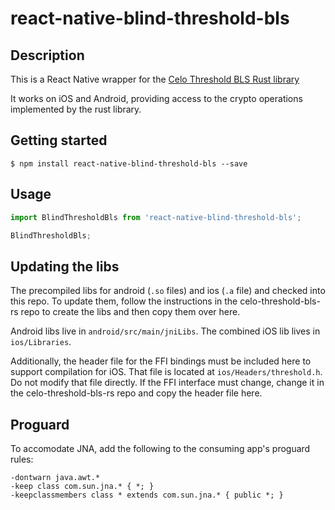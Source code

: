 # react-native-blind-threshold-bls

## Description

This is a React Native wrapper for the [Celo Threshold BLS Rust library](https://github.com/celo-org/celo-threshold-bls-rs)

It works on iOS and Android, providing access to the crypto operations implemented by the rust library.

## Getting started

`$ npm install react-native-blind-threshold-bls --save`

## Usage

```javascript
import BlindThresholdBls from 'react-native-blind-threshold-bls';

BlindThresholdBls;
```

## Updating the libs

The precompiled libs for android (`.so` files) and ios (`.a` file) and checked into this repo.
To update them, follow the instructions in the celo-threshold-bls-rs repo to create the libs and then copy them over here.

Android libs live in `android/src/main/jniLibs`.
The combined iOS lib lives in `ios/Libraries`.

Additionally, the header file for the FFI bindings must be included here to support compilation for iOS.
That file is located at `ios/Headers/threshold.h`. Do not modify that file directly. If the FFI interface must change, change it in the celo-threshold-bls-rs repo and copy the header file here.

## Proguard

To accomodate JNA, add the following to the consuming app's proguard rules:

```
-dontwarn java.awt.*
-keep class com.sun.jna.* { *; }
-keepclassmembers class * extends com.sun.jna.* { public *; }
```
